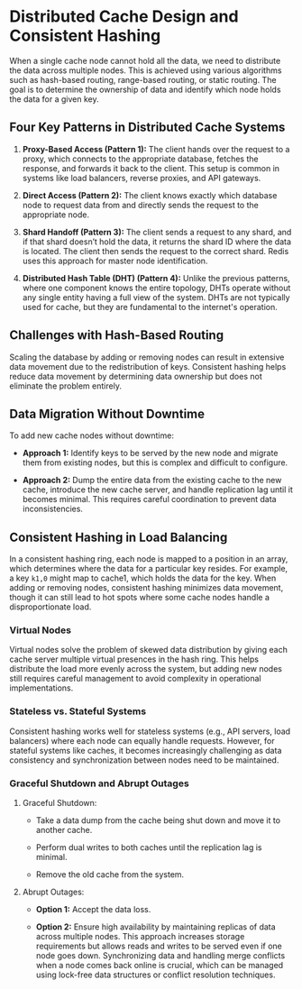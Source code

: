 # Distributed Cache Design and Consistent Hashing

When a single cache node cannot hold all the data, we need to distribute the data across multiple nodes. This is achieved using various algorithms such as hash-based routing, range-based routing, or static routing. The goal is to determine the ownership of data and identify which node holds the data for a given key.

## Four Key Patterns in Distributed Cache Systems

1. **Proxy-Based Access (Pattern 1):** The client hands over the request to a proxy, which connects to the appropriate database, fetches the response, and forwards it back to the client. This setup is common in systems like load balancers, reverse proxies, and API gateways.

2. **Direct Access (Pattern 2):** The client knows exactly which database node to request data from and directly sends the request to the appropriate node.

3. **Shard Handoff (Pattern 3):** The client sends a request to any shard, and if that shard doesn’t hold the data, it returns the shard ID where the data is located. The client then sends the request to the correct shard. Redis uses this approach for master node identification.

4. **Distributed Hash Table (DHT) (Pattern 4):** Unlike the previous patterns, where one component knows the entire topology, DHTs operate without any single entity having a full view of the system. DHTs are not typically used for cache, but they are fundamental to the internet's operation.

## Challenges with Hash-Based Routing

Scaling the database by adding or removing nodes can result in extensive data movement due to the redistribution of keys. Consistent hashing helps reduce data movement by determining data ownership but does not eliminate the problem entirely.

## Data Migration Without Downtime

To add new cache nodes without downtime:

- **Approach 1:** Identify keys to be served by the new node and migrate them from existing nodes, but this is complex and difficult to configure.

- **Approach 2:** Dump the entire data from the existing cache to the new cache, introduce the new cache server, and handle replication lag until it becomes minimal. This requires careful coordination to prevent data inconsistencies.

## Consistent Hashing in Load Balancing

In a consistent hashing ring, each node is mapped to a position in an array, which determines where the data for a particular key resides. For example, a key `k1,0` might map to cache1, which holds the data for the key. When adding or removing nodes, consistent hashing minimizes data movement, though it can still lead to hot spots where some cache nodes handle a disproportionate load.

### Virtual Nodes

Virtual nodes solve the problem of skewed data distribution by giving each cache server multiple virtual presences in the hash ring. This helps distribute the load more evenly across the system, but adding new nodes still requires careful management to avoid complexity in operational implementations.

### Stateless vs. Stateful Systems

Consistent hashing works well for stateless systems (e.g., API servers, load balancers) where each node can equally handle requests. However, for stateful systems like caches, it becomes increasingly challenging as data consistency and synchronization between nodes need to be maintained.

### Graceful Shutdown and Abrupt Outages

1. Graceful Shutdown:

    - Take a data dump from the cache being shut down and move it to another cache.

    - Perform dual writes to both caches until the replication lag is minimal.

    - Remove the old cache from the system.

2. Abrupt Outages:
    - **Option 1:** Accept the data loss.
    
    - **Option 2:** Ensure high availability by maintaining replicas of data across multiple nodes. This approach increases storage requirements but allows reads and writes to be served even if one node goes down. Synchronizing data and handling merge conflicts when a node comes back online is crucial, which can be managed using lock-free data structures or conflict resolution techniques.